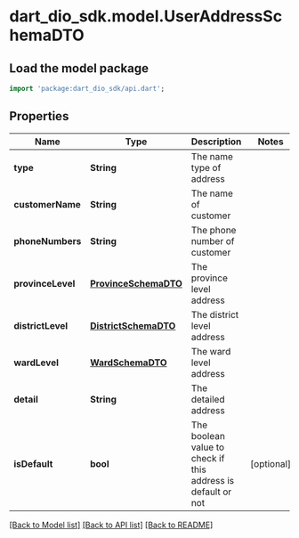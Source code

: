 # dart_dio_sdk.model.UserAddressSchemaDTO

## Load the model package
```dart
import 'package:dart_dio_sdk/api.dart';
```

## Properties
Name | Type | Description | Notes
------------ | ------------- | ------------- | -------------
**type** | **String** | The name type of address | 
**customerName** | **String** | The name of customer | 
**phoneNumbers** | **String** | The phone number of customer | 
**provinceLevel** | [**ProvinceSchemaDTO**](ProvinceSchemaDTO.md) | The province level address | 
**districtLevel** | [**DistrictSchemaDTO**](DistrictSchemaDTO.md) | The district level address | 
**wardLevel** | [**WardSchemaDTO**](WardSchemaDTO.md) | The ward level address | 
**detail** | **String** | The detailed address | 
**isDefault** | **bool** | The boolean value to check if this address is default or not | [optional] 

[[Back to Model list]](../README.md#documentation-for-models) [[Back to API list]](../README.md#documentation-for-api-endpoints) [[Back to README]](../README.md)


